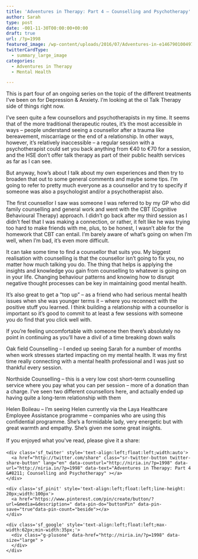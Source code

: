 ```yaml
---
title: 'Adventures in Therapy: Part 4 – Counselling and Psychotherapy'
author: Sarah
type: post
date: -001-11-30T00:00:00+00:00
draft: true
url: /?p=1998
featured_image: /wp-content/uploads/2016/07/Adventures-in-e1467901004972.jpg
twitterCardType:
  - summary_large_image
categories:
  - Adventures in Therapy
  - Mental Health

---
```

<div id="fb-root">
</div>

This is part four of an ongoing series on the topic of the different treatments I&#8217;ve been on for Depression & Anxiety. I&#8217;m looking at the ol Talk Therapy side of things right now.

I&#8217;ve seen quite a few counsellors and psychotherapists in my time. It seems that of the more traditional therapeutic routes, it&#8217;s the most accessible in ways &#8211; people understand seeing a counsellor after a trauma like bereavement, miscarriage or the end of a relationship. In other ways, however, it&#8217;s relatively inaccessible &#8211; a regular session with a psychotherapist could set you back anything from €40 to €70 for a session, and the HSE don&#8217;t offer talk therapy as part of their public health services as far as I can see.

But anyway, how&#8217;s about I talk about my own experiences and then try to broaden that out to some general comments and maybe some tips. I&#8217;m going to refer to pretty much everyone as a counsellor and try to specify if someone was also a psychologist and/or a psychotherapist also.

The first counsellor I saw was someone I was referred to by my GP who did family counselling and general work and went with the CBT (Cognitive Behavioural Therapy) approach. I didn&#8217;t go back after my third session as I didn&#8217;t feel that I was making a connection, or rather, it felt like he was trying too hard to make friends with me, plus, to be honest, I wasn&#8217;t able for the homework that CBT can entail. I&#8217;m barely aware of what&#8217;s going on when I&#8217;m well, when I&#8217;m bad, it&#8217;s even more difficult.
  
It can take some time to find a counsellor that suits you. My biggest realisation with counselling is that the counsellor isn’t going to fix you, no matter how much talking you do. The thing that helps is applying the insights and knowledge you gain from counselling to whatever is going on in your life. Changing behaviour patterns and knowing how to disrupt negative thought processes can be key in maintaining good mental health.
  
It’s also great to get a “top up” &#8211; as a friend who had serious mental health issues when she was younger terms it &#8211; where you reconnect with the positive stuff you learned. I think building a relationship with a counsellor is important so it’s good to commit to at least a few sessions with someone you do find that you click well with.
  
If you’re feeling uncomfortable with someone then there’s absolutely no point in continuing as you’ll have a divil of a time breaking down walls

Oak field Counselling &#8211; I ended up seeing Sarah for a number of months when work stresses started impacting on my mental health. It was my first time really connecting with a mental health professional and I was just so thankful every session.
  
Northside Counselling &#8211; this is a very low cost short-term counselling service where you pay what you can per session &#8211; more of a donation than a charge. I’ve seen two different counsellors here, and actually ended up having quite a long-term relationship with them
  
Helen Boileau &#8211; I’m seeing Helen currently via the Laya Healthcare Employee Assistance programme &#8211; companies who are using this confidential programme. She’s a formidable lady, very energetic but with great warmth and empathy. She’s given me some great insights.

<div class='sfsi_Sicons' style='width: 100%; display: inline-block; vertical-align: middle; text-align:left'>
  <div style='margin:0px 8px 0px 0px; line-height: 24px'>
    <span>If you enjoyed what you've read, please give it a share:</span>
  </div>
  
  <div class='sfsi_socialwpr'>
    <div class='sf_fb' style='text-align:left;width:125px'>
      <div class="fb-like" href="http://niria.in/?p=1998" width="180" send="false" showfaces="false"  action="like" data-share="true"data-layout="button_count" >
      </div>
    </div>
    
    <div class='sf_twiter' style='text-align:left;float:left;width:auto'>
      <a href="http://twitter.com/share" class="sr-twitter-button twitter-share-button" lang="en" data-counturl="http://niria.in/?p=1998" data-url="http://niria.in/?p=1998" data-text="Adventures in Therapy: Part 4 &#8211; Counselling and Psychotherapy" ></a>
    </div>
    
    <div class='sf_pinit' style='text-align:left;float:left;line-height: 20px;width:100px'>
      <a href="https://www.pinterest.com/pin/create/button/?url=&media=&description=" data-pin-do="buttonPin" data-pin-save="true"data-pin-count="beside"></a>
    </div>
    
    <div class='sf_google' style='text-align:left;float:left;max-width:62px;min-width:35px;'>
      <div class="g-plusone" data-href="http://niria.in/?p=1998" data-size="large" >
      </div>
    </div>
  </div>
</div>